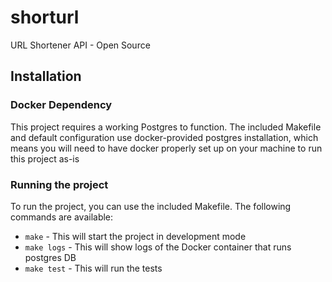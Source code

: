 # shorturl
URL Shortener API - Open Source

## Installation

### Docker Dependency

This project requires a working Postgres to function. The included Makefile and default configuration use docker-provided postgres installation, which means you will need to have docker properly set up on your machine to run this project as-is

### Running the project

To run the project, you can use the included Makefile. The following commands are available:

- `make` - This will start the project in development mode
- `make logs` - This will show logs of the Docker container that runs postgres DB
- `make test` - This will run the tests
